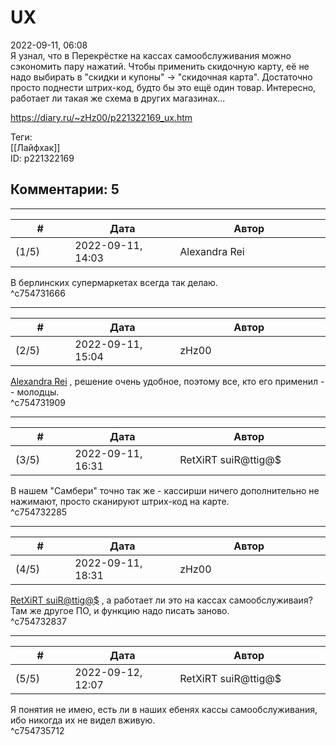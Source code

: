 UX
==

  
2022-09-11, 06:08  
 Я узнал, что в Перекрёстке на кассах самообслуживания можно сэкономить пару нажатий. Чтобы применить скидочную карту, её не надо выбирать в "скидки и купоны" → "скидочная карта". Достаточно просто поднести штрих-код, будто бы это ещё один товар. Интересно, работает ли такая же схема в других магазинах...   
  
<https://diary.ru/~zHz00/p221322169_ux.htm>  
  
Теги:  
[[Лайфхак]]  
ID: p221322169  


Комментарии: 5
--------------

  


---



|         #         |              Дата              |                     Автор                     |           ID           |
| --- | --- | --- | --- |
| (1/5) | 2022-09-11, 14:03 | Alexandra Rei | c754731666 |

  
  В берлинских супермаркетах всегда так делаю.    
 ^c754731666

---



|         #         |              Дата              |                     Автор                     |           ID           |
| --- | --- | --- | --- |
| (2/5) | 2022-09-11, 15:04 | zHz00 | c754731909 |

  
  [Alexandra Rei](https://Alexandra-world.diary.ru "[REAL]")  , решение очень удобное, поэтому все, кто его применил -- молодцы.   
 ^c754731909

---



|         #         |              Дата              |                     Автор                     |           ID           |
| --- | --- | --- | --- |
| (3/5) | 2022-09-11, 16:31 | RetXiRT suiR@ttig@$ | c754732285 |

  
 В нашем "Самбери" точно так же - кассирши ничего дополнительно не нажимают, просто сканируют штрих-код на карте.   
 ^c754732285

---



|         #         |              Дата              |                     Автор                     |           ID           |
| --- | --- | --- | --- |
| (4/5) | 2022-09-11, 18:31 | zHz00 | c754732837 |

  
  [RetXiRT suiR@ttig@$](https://Hellspawn.diary.ru "Atomicautionuclear")  , а работает ли это на кассах самообслуживаия? Там же другое ПО, и функцию надо писать заново.   
 ^c754732837

---



|         #         |              Дата              |                     Автор                     |           ID           |
| --- | --- | --- | --- |
| (5/5) | 2022-09-12, 12:07 | RetXiRT suiR@ttig@$ | c754735712 |

  
 Я понятия не имею, есть ли в наших ебенях кассы самообслуживания, ибо никогда их не видел вживую.   
 ^c754735712
